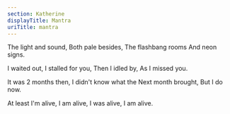 ```yaml
---
section: Katherine
displayTitle: Mantra
uriTitle: mantra
---
```


The light and sound,
Both pale besides,
The flashbang rooms
And neon signs.

I waited out,
I stalled for you,
Then I idled by,
As I missed you.

It was 2 months then,
I didn't know what the
Next month brought,
But I do now.

At least I'm alive,
I am alive,
I was alive,
I am alive.
